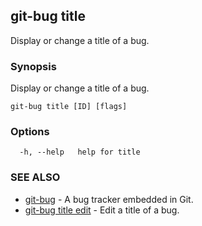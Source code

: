 ## git-bug title

Display or change a title of a bug.

### Synopsis

Display or change a title of a bug.

```
git-bug title [ID] [flags]
```

### Options

```
  -h, --help   help for title
```

### SEE ALSO

* [git-bug](git-bug.md)	 - A bug tracker embedded in Git.
* [git-bug title edit](git-bug_title_edit.md)	 - Edit a title of a bug.

